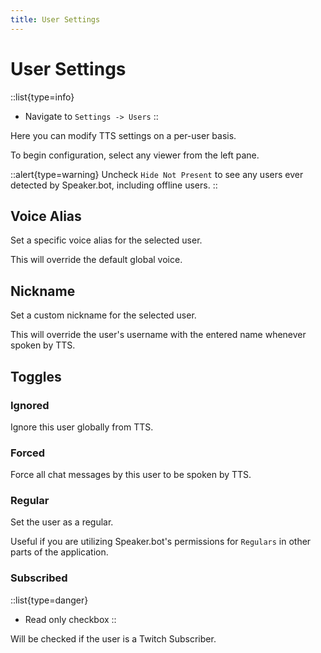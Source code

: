 ```yaml
---
title: User Settings
---
```


# User Settings
::list{type=info}
- Navigate to `Settings -> Users`
::

Here you can modify TTS settings on a per-user basis.

To begin configuration, select any viewer from the left pane.

::alert{type=warning}
Uncheck `Hide Not Present` to see any users ever detected by Speaker.bot, including offline users.
::

## Voice Alias
Set a specific voice alias for the selected user.

This will override the default global voice.

## Nickname
Set a custom nickname for the selected user.

This will override the user's username with the entered name whenever spoken by TTS.

## Toggles
### Ignored
Ignore this user globally from TTS.

### Forced
Force all chat messages by this user to be spoken by TTS.

### Regular
Set the user as a regular.

Useful if you are utilizing Speaker.bot's permissions for `Regulars` in other parts of the application.

### Subscribed
::list{type=danger}
- Read only checkbox
::

Will be checked if the user is a Twitch Subscriber.